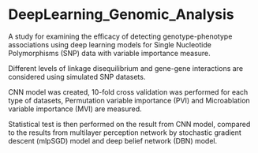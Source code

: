 # DeepLearning_Genomic_Analysis

A study for examining the efficacy of detecting genotype-phenotype associations using deep learning models for Single Nucleotide Polymorphisms (SNP) data with variable importance measure. 

Different levels of linkage disequilibrium and gene-gene interactions are considered using simulated SNP datasets. 

CNN model was created, 10-fold cross validation was performed for each type of datasets, Permutation variable importance (PVI) and Microablation variable importance (MVI) are measured. 

Statistical test is then performed on the result from CNN model, compared to the results from multilayer perception network by stochastic gradient descent (mlpSGD) model and deep belief network (DBN) model.


